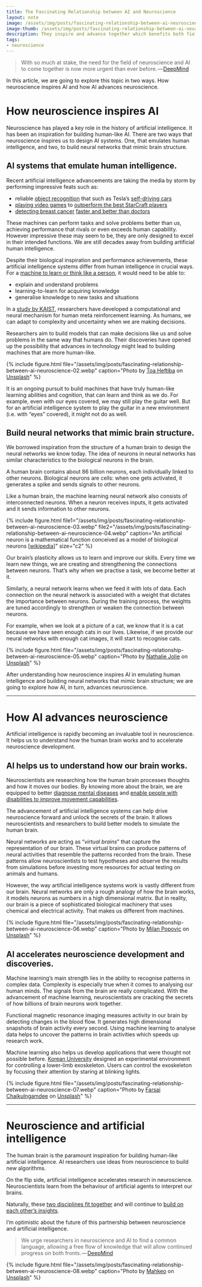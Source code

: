 ```yaml
---
title: The Fascinating Relationship between AI and Neuroscience
layout: note
image: /assets/img/posts/fascinating-relationship-between-ai-neuroscience-01.webp
image-thumb: /assets/img/posts/fascinating-relationship-between-ai-neuroscience-01-mini.webp
description: They inspire and advance together which benefits both fields
tags:
- neuroscience
---
```


> With so much at stake, the need for the field of neuroscience and AI to come together is now more urgent than ever before. — [DeepMind](https://deepmind.com/blog/article/ai-and-neuroscience-virtuous-circle)

In this article, we are going to explore this topic in two ways. How neuroscience inspires AI and how AI advances neuroscience.

# How neuroscience inspires AI

Neuroscience has played a key role in the history of artificial intelligence. It has been an inspiration for building human-like AI. There are two ways that neuroscience inspires us to design AI systems. One, that emulates human intelligence, and two, to build neural networks that mimic brain structure.

## AI systems that emulate human intelligence.

Recent artificial intelligence advancements are taking the media by storm by performing impressive feats such as:

-   reliable  [object recognition](https://www.vox.com/future-perfect/2020/2/14/21063487/self-driving-cars-autonomous-vehicles-waymo-cruise-uber)  that such as Tesla’s  [self-driving cars](http://news.mit.edu/2019/human-reasoning-ai-driverless-car-navigation-0523)
-   [playing video games](https://www.theverge.com/2019/1/24/18196135/google-deepmind-ai-starcraft-2-victory)  to  [outperform the best StarCraft players](https://www.nature.com/articles/d41586-019-03298-6)
-   [detecting breast cancer](https://www.theverge.com/2020/1/1/21045635/google-ai-detect-breast-cancer-mammograms-healthcare)  [faster and better than doctors](https://www.nature.com/articles/s41586-019-1799-6)

These machines can perform tasks and solve problems better than us, achieving performance that rivals or even exceeds human capability. However impressive these may seem to be, they are only designed to excel in their intended functions. We are still decades away from building artificial human intelligence.

Despite their biological inspiration and performance achievements, these artificial intelligence systems differ from human intelligence in crucial ways. For a  [machine to learn or think like a person](https://arxiv.org/pdf/1604.00289.pdf), it would need to be able to:

-   explain and understand problems
-   learning-to-learn for acquiring knowledge
-   generalise knowledge to new tasks and situations

In a  [study by KAIST](https://www.sciencedaily.com/releases/2020/01/200130104921.htm), researchers have developed a computational and neural mechanism for human meta reinforcement learning. As humans, we can adapt to complexity and uncertainty when we are making decisions.

Researchers aim to build models that can make decisions like us and solve problems in the same way that humans do. Their discoveries have opened up the possibility that advances in technology might lead to building machines that are more human-like.

{% include figure.html
  file="/assets/img/posts/fascinating-relationship-between-ai-neuroscience-02.webp"
  caption="Photo by [Toa Heftiba](https://unsplash.com/@heftiba) on [Unsplash](https://unsplash.com)"
%}

It is an ongoing pursuit to build machines that have truly human-like learning abilities and cognition, that can learn and think as we do. For example, even with our eyes covered, we may still play the guitar well. But for an artificial intelligence system to play the guitar in a new environment (i.e. with “eyes” covered), it might not do as well.

## Build neural networks that mimic brain structure.

We borrowed inspiration from the structure of a human brain to design the neural networks we know today. The idea of neurons in neural networks has similar characteristics to the biological neurons in the brain.

A human brain contains about 86 billion neurons, each individually linked to other neurons. Biological neurons are cells: when one gets activated, it generates a spike and sends signals to other neurons.

Like a human brain, the machine learning neural network also consists of interconnected neurons. When a neuron receives inputs, it gets activated and it sends information to other neurons.

{% include figure.html
  file1="/assets/img/posts/fascinating-relationship-between-ai-neuroscience-03.webp"
  file2="/assets/img/posts/fascinating-relationship-between-ai-neuroscience-04.webp"
  caption="An artificial neuron is a mathematical function conceived as a model of biological neurons [[wikipedia](https://en.wikipedia.org/wiki/Artificial_neuron)]"
  size="c2"
%}

<!-- ![](/assets/img/posts/fascinating-relationship-between-ai-neuroscience-03.webp#float_left)
![](/assets/img/posts/fascinating-relationship-between-ai-neuroscience-04.webp#float_left)
An artificial neuron is a mathematical function conceived as a model of biological neurons [[wikipedia](https://en.wikipedia.org/wiki/Artificial_neuron)] -->

Our brain’s plasticity allows us to learn and improve our skills.  Every time we learn new things, we are creating and strengthening the connections between neurons. That’s why when we practise a task, we become better at it.

Similarly, a neural network learns when we feed it with lots of data. Each connection on the neural network is associated with a weight that dictates the importance between neurons. During the training process, the weights are tuned accordingly to strengthen or weaken the connection between neurons.

For example, when we look at a picture of a cat, we know that it is a cat because we have seen enough cats in our lives. Likewise, if we provide our neural networks with enough cat images, it will start to recognise cats.

{% include figure.html
  file="/assets/img/posts/fascinating-relationship-between-ai-neuroscience-05.webp"
  caption="Photo by [Nathalie Jolie](https://unsplash.com/@visucy) on [Unsplash](https://unsplash.com)"
%}

After understanding how neuroscience inspires AI in emulating human intelligence and building neural networks that mimic brain structure; we are going to explore how AI, in turn, advances neuroscience.

----------

# How AI advances neuroscience

Artificial intelligence is rapidly becoming an invaluable tool in neuroscience. It helps us to understand how the human brain works and to accelerate neuroscience development.

## AI helps us to understand how our brain works.

Neuroscientists are researching how the human brain processes thoughts and how it moves our bodies. By knowing more about the brain, we are equipped to better  [diagnose mental diseases](https://www.healtheuropa.eu/ai-in-psychiatry-detecting-mental-illness-with-artificial-intelligence/95028/)  and  [enable people with disabilities to improve movement capabilities](https://jinglescode.github.io/datascience/2020/02/24/control-exoskeleton-with-your-brain/).

The advancement of artificial intelligence systems can help drive neuroscience forward and unlock the secrets of the brain. It allows neuroscientists and researchers to build better models to simulate the human brain.

Neural networks are acting as “_virtual brains_” that capture the representation of our brain. These virtual brains can produce patterns of neural activities that resemble the patterns recorded from the brain. These patterns allow neuroscientists to test hypotheses and observe the results from simulations before investing more resources for actual testing on animals and humans.

However, the way artificial intelligence systems work is vastly different from our brain. Neural networks are only a rough analogy of how the brain works, it models neurons as numbers in a high dimensional matrix. But in reality, our brain is a piece of sophisticated biological machinery that uses chemical and electrical activity. That makes us different from machines.

{% include figure.html
  file="/assets/img/posts/fascinating-relationship-between-ai-neuroscience-06.webp"
  caption="Photo by  [Milan Popovic](https://unsplash.com/@itsmiki5)  on  [Unsplash](https://unsplash.com/)"
%}

## AI accelerates neuroscience development and discoveries.

Machine learning’s main strength lies in the ability to recognise patterns in complex data.  Complexity is especially true when it comes to analysing our human minds. The signals from the brain are really complicated. With the advancement of machine learning, neuroscientists are cracking the secrets of how billions of brain neurons work together.

Functional magnetic resonance imaging measures activity in our brain by detecting changes in the blood flow. It generates high dimensional snapshots of brain activity every second. Using machine learning to analyse data helps to uncover the patterns in brain activities which speeds up research work.

Machine learning also helps us develop applications that were thought not possible before.  [Korean University](https://jinglescode.github.io/datascience/2020/02/24/control-exoskeleton-with-your-brain/)  designed an experimental environment for controlling a lower-limb exoskeleton. Users can control the exoskeleton by focusing their attention by staring at blinking lights.

{% include figure.html
  file="/assets/img/posts/fascinating-relationship-between-ai-neuroscience-07.webp"
  caption="Photo by  [Farsai Chaikulngamdee](https://unsplash.com/@clearsky)  on  [Unsplash](https://unsplash.com/)"
%}

----------

# Neuroscience and artificial intelligence

The human brain is the paramount inspiration for building human-like artificial intelligence. AI researchers use ideas from neuroscience to build new algorithms.

On the flip side, artificial intelligence accelerates research in neuroscience. Neuroscientists learn from the behaviour of artificial agents to interpret our brains.

Naturally, these  [two disciplines fit together](https://jinglescode.github.io/datascience/2020/03/03/fascinating-relationship-between-ai-neuroscience/)  and will continue to  [build on each other’s insights](https://deepmind.com/blog/article/ai-and-neuroscience-virtuous-circle).

I’m optimistic about the future of this partnership between neuroscience and artificial intelligence.

> We urge researchers in neuroscience and AI to find a common language, allowing a free flow of knowledge that will allow continued progress on both fronts. — [DeepMind](https://deepmind.com/blog/article/ai-and-neuroscience-virtuous-circle)

{% include figure.html
  file="/assets/img/posts/fascinating-relationship-between-ai-neuroscience-08.webp"
  caption="Photo by [Mahkeo](https://unsplash.com/@mahkeo) on [Unsplash](https://unsplash.com)"
%}
